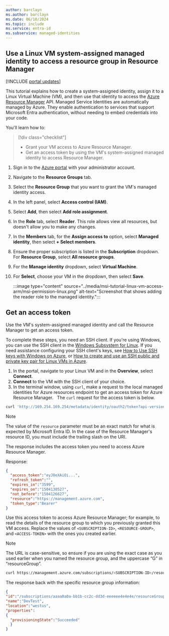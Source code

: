 ```yaml
---
author: barclayn 
ms.author: barclayn
ms.date: 06/10/2024 
ms.topic: include
ms.service: entra-id
ms.subservice: managed-identities
---
```


## Use a Linux VM system-assigned managed identity to access a resource group in Resource Manager

[!INCLUDE [portal updates](~/includes/portal-update.md)]

This tutorial explains how to create a system-assigned identity, assign it to a Linux Virtual Machine (VM), and then use that identity to access the [Azure Resource Manager](/azure/azure-resource-manager/management/overview) API. Managed Service Identities are automatically managed by Azure. They enable authentication to services that support Microsoft Entra authentication, without needing to embed credentials into your code.

You'll learn how to:

> [!div class="checklist"]
> * Grant your VM access to Azure Resource Manager.
> * Get an access token by using the VM's system-assigned managed identity to access Resource Manager.

1. Sign in to the [Azure portal](https://portal.azure.com) with your administrator account.
1. Navigate to the **Resource Groups** tab.
1. Select the **Resource Group** that you want to grant the VM's managed identity access.
1. In the left panel, select **Access control (IAM)**.
1. Select **Add**, then select **Add role assignment**.
1. In the **Role** tab, select **Reader**. This role allows view all resources, but doesn't allow you to make any changes.
1. In the **Members** tab, for the **Assign access to** option, select **Managed identity**, then select **+ Select members**.
1. Ensure the proper subscription is listed in the **Subscription** dropdown. For **Resource Group**, select **All resource groups**.
1. For the **Manage identity** dropdown, select **Virtual Machine**.
1. For **Select**, choose your VM in the dropdown, then select **Save**.

    :::image type="content" source="../media/msi-tutorial-linux-vm-access-arm/msi-permission-linux.png" alt-text="Screenshot that shows adding the reader role to the managed identity.":::

## Get an access token

Use the VM's system-assigned managed identity and call the Resource Manager to get an access token.

To complete these steps, you need an SSH client. If you're using Windows, you can use the SSH client in the [Windows Subsystem for Linux](/windows/wsl/about). If you need assistance configuring your SSH client's keys, see [How to Use SSH keys with Windows on Azure](/azure/virtual-machines/linux/ssh-from-windows), or [How to create and use an SSH public and private key pair for Linux VMs in Azure](/azure/virtual-machines/linux/mac-create-ssh-keys).

1. In the portal, navigate to your Linux VM and in the **Overview**, select **Connect**.
1. **Connect** to the VM with the SSH client of your choice.
1. In the terminal window, using `curl`, make a request to the local managed identities for Azure resources endpoint to get an access token for Azure Resource Manager.
 
The `curl` request for the access token is below.

```bash
curl 'http://169.254.169.254/metadata/identity/oauth2/token?api-version=2018-02-01&resource=https://management.azure.com/' -H Metadata:true
```

> [!NOTE]
> The value of the `resource` parameter must be an exact match for what is expected by Microsoft Entra ID. In the case of the Resource Manager's resource ID, you must include the trailing slash on the URI.

The response includes the access token you need to access Azure Resource Manager.

Response:

```json
{
  "access_token":"eyJ0eXAiOi...",
  "refresh_token":"",
  "expires_in":"3599",
  "expires_on":"1504130527",
  "not_before":"1504126627",
  "resource":"https://management.azure.com",
  "token_type":"Bearer"
}
```

Use this access token to access Azure Resource Manager; for example, to read the details of the resource group to which you previously granted this VM access. Replace the values of `<SUBSCRIPTION-ID>`, `<RESOURCE-GROUP>`, and `<ACCESS-TOKEN>` with the ones you created earlier.

> [!NOTE]
> The URL is case-sensitive, so ensure if you are using the exact case as you used earlier when you named the resource group, and the uppercase “G” in “resourceGroup”.

```bash
curl https://management.azure.com/subscriptions/<SUBSCRIPTION-ID>/resourceGroups/<RESOURCE-GROUP>?api-version=2016-09-01 -H "Authorization: Bearer <ACCESS-TOKEN>" 
```

The response back with the specific resource group information:
 
```json
{
"id":"/subscriptions/aaaa0a0a-bb1b-cc2c-dd3d-eeeeee4e4e4e/resourceGroups/DevTest",
"name":"DevTest",
"location":"westus",
"properties":
{
  "provisioningState":"Succeeded"
  }
} 
```
